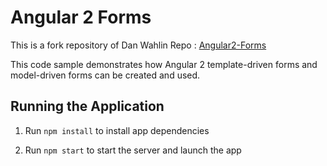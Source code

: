 # Angular 2 Forms

This is a fork repository of Dan Wahlin Repo : [Angular2-Forms ](ttps://github.com/DanWahlin/Angular2-Forms)

This code sample demonstrates how Angular 2 template-driven forms and 
model-driven forms can be created and used.

## Running the Application

1. Run `npm install` to install app dependencies

1. Run `npm start` to start the server and launch the app

